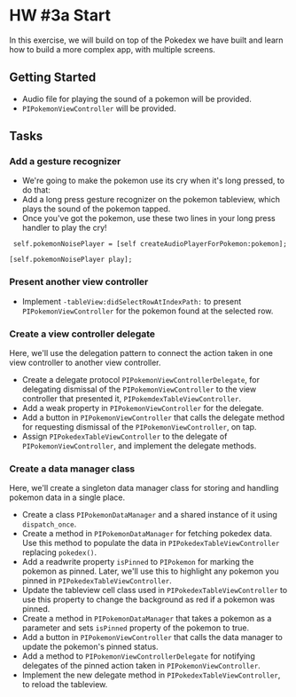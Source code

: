 # HW #3a Start
In this exercise, we will build on top of the Pokedex we have built and learn how to build a more complex app, with multiple screens.

## Getting Started
* Audio file for playing the sound of a pokemon will be provided.
* `PIPokemonViewController` will be provided.

## Tasks

### Add a gesture recognizer
* We're going to make the pokemon use its cry when it's long pressed, to do that:
* Add a long press gesture recognizer on the pokemon tableview, which plays the sound of the pokemon tapped.
* Once you've got the pokemon, use these two lines in your long press handler to play the cry!


` self.pokemonNoisePlayer = [self createAudioPlayerForPokemon:pokemon];`

`[self.pokemonNoisePlayer play];`


### Present another view controller
* Implement `-tableView:didSelectRowAtIndexPath:` to present `PIPokemonViewController` for the pokemon found at the selected row.

### Create a view controller delegate
Here, we'll use the delegation pattern to connect the action taken in one view controller to another view controller.
* Create a delegate protocol `PIPokemonViewControllerDelegate`, for delegating dismissal of the `PIPokemonViewController` to the view controller that presented it, `PIPokemdexTableViewController`.
* Add a weak property in `PIPokemonViewController` for the delegate.
* Add a button in `PIPokemonViewController` that calls the delegate method for requesting dismissal of the `PIPokemonViewController`, on tap.
* Assign `PIPokedexTableViewController` to the delegate of `PIPokemonViewController`, and implement the delegate methods.

### Create a data manager class
Here, we'll create a singleton data manager class for storing and handling pokemon data in a single place.
* Create a class `PIPokemonDataManager` and a shared instance of it using `dispatch_once`.
* Create a method in `PIPokemonDataManager` for fetching pokedex data. Use this method to populate the data in `PIPokedexTableViewController` replacing `pokedex()`.
* Add a readwrite property `isPinned` to `PIPokemon` for marking the pokemon as pinned. Later, we'll use this to highlight any pokemon you pinned in `PIPokedexTableViewController`.
* Update the tableview cell class used in `PIPokedexTableViewController` to use this property to change the background as red if a pokemon was pinned.
* Create a method in `PIPokemonDataManager` that takes a pokemon as a parameter and sets `isPinned` property of the pokemon to true.
* Add a button in `PIPokemonViewController` that calls the data manager to update the pokemon's pinned status.
* Add a method to `PIPokemonViewControllerDelegate` for notifying delegates of the pinned action taken in `PIPokemonViewController`.
* Implement the new delegate method in `PIPokedexTableViewController`, to reload the tableview.
